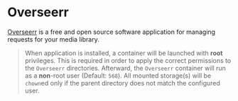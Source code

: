 # Overseerr

[Overseerr](https://github.com/sct/overseerr) is a free and open source software application for managing requests for your media library.

> When application is installed, a container will be launched with **root** privileges.
> This is required in order to apply the correct permissions to the `Overseerr` directories.
> Afterward, the `Overseerr` container will run as a **non**-root user (Default: `568`).
> All mounted storage(s) will be `chown`ed only if the parent directory does not match the configured user.
